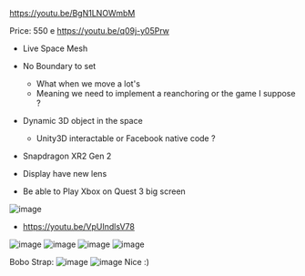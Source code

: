 
https://youtu.be/BgN1LNOWmbM

Price: 550 e
https://youtu.be/q09j-y05Prw
- Live Space Mesh
- No Boundary to set
  - What when we move a lot's
  - Meaning we need to implement a reanchoring or the game I suppose ? 
- Dynamic 3D object in the space
  - Unity3D interactable or Facebook native code ?
- Snapdragon XR2 Gen 2
- Display have new lens

- Be able to Play Xbox on Quest 3 big screen


![image](https://github.com/EloiStree/HelloQuest3/assets/20149493/e4e9c0b7-8588-45f6-8c9b-c47b6ef3785b)
- https://youtu.be/VpUIndlsV78

 ![image](https://github.com/EloiStree/HelloQuest3/assets/20149493/aa4ddc37-2316-46a5-bc51-efb4b12ec33a)
![image](https://github.com/EloiStree/HelloQuest3/assets/20149493/dbacbb1e-5a52-4624-96e3-a1354e7d02db)
![image](https://github.com/EloiStree/HelloQuest3/assets/20149493/3d0a6b8e-3b28-4192-b84c-d91616db7478)
![image](https://github.com/EloiStree/HelloQuest3/assets/20149493/81722ffe-9d72-4b9e-89e1-662526dab4f7)


Bobo Strap:
![image](https://github.com/EloiStree/HelloQuest3/assets/20149493/6243c46e-2335-49dd-947c-38e325d6bafa)
![image](https://github.com/EloiStree/HelloQuest3/assets/20149493/e78fd151-4ab1-44b6-b2ae-6abf6cfcfa2d)
Nice :)

